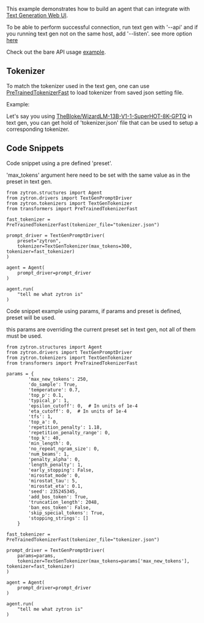 This example demonstrates how to build an agent that can integrate with [Text Generation Web UI](https://github.com/oobabooga/text-generation-webui).

To be able to perform successful connection, run text gen with '--api' and if you running text gen not on the same host, add '--listen'. see more option [here](https://github.com/oobabooga/text-generation-webui)

Check out the bare API usage [example](https://github.com/oobabooga/text-generation-webui/blob/main/api-examples/api-example.py).

## Tokenizer

To match the tokenizer used in the text gen, one can use [PreTrainedTokenizerFast](https://huggingface.co/docs/transformers/fast_tokenizers#loading-from-a-json-file) to load tokenizer from saved json setting file.

Example:

Let's say you using [TheBloke/WizardLM-13B-V1-1-SuperHOT-8K-GPTQ](https://huggingface.co/TheBloke/WizardLM-13B-V1-1-SuperHOT-8K-GPTQ/tree/main) in text gen, you can get hold of 'tokenizer.json' file that can be used to setup a corresponding tokenizer.

## Code Snippets

Code snippet using a pre defined 'preset'.

'max_tokens' argument here need to be set with the same value as in the preset in text gen.

```shell
from zytron.structures import Agent
from zytron.drivers import TextGenPromptDriver
from zytron.tokenizers import TextGenTokenizer
from transformers import PreTrainedTokenizerFast

fast_tokenizer = PreTrainedTokenizerFast(tokenizer_file="tokenizer.json")

prompt_driver = TextGenPromptDriver(
    preset="zytron",
    tokenizer=TextGenTokenizer(max_tokens=300, tokenizer=fast_tokenizer)
)

agent = Agent(
    prompt_driver=prompt_driver
)

agent.run(
    "tell me what zytron is"
)
```

Code snippet example using params, if params and preset is defined, preset will be used.

this params are overriding the current preset set in text gen, not all of them must be used.

```shell
from zytron.structures import Agent
from zytron.drivers import TextGenPromptDriver
from zytron.tokenizers import TextGenTokenizer
from transformers import PreTrainedTokenizerFast

params = {
        'max_new_tokens': 250,
        'do_sample': True,
        'temperature': 0.7,
        'top_p': 0.1,
        'typical_p': 1,
        'epsilon_cutoff': 0,  # In units of 1e-4
        'eta_cutoff': 0,  # In units of 1e-4
        'tfs': 1,
        'top_a': 0,
        'repetition_penalty': 1.18,
        'repetition_penalty_range': 0,
        'top_k': 40,
        'min_length': 0,
        'no_repeat_ngram_size': 0,
        'num_beams': 1,
        'penalty_alpha': 0,
        'length_penalty': 1,
        'early_stopping': False,
        'mirostat_mode': 0,
        'mirostat_tau': 5,
        'mirostat_eta': 0.1,
        'seed': 235245345,
        'add_bos_token': True,
        'truncation_length': 2048,
        'ban_eos_token': False,
        'skip_special_tokens': True,
        'stopping_strings': []
    }

fast_tokenizer = PreTrainedTokenizerFast(tokenizer_file="tokenizer.json")

prompt_driver = TextGenPromptDriver(
    params=params,
    tokenizer=TextGenTokenizer(max_tokens=params['max_new_tokens'], tokenizer=fast_tokenizer)
)

agent = Agent(
    prompt_driver=prompt_driver
)

agent.run(
    "tell me what zytron is"
)
```